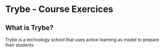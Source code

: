 # Trybe - Course Exercices

## What is Trybe?

Trybe is a technology school that uses active learning as model to prepare their students